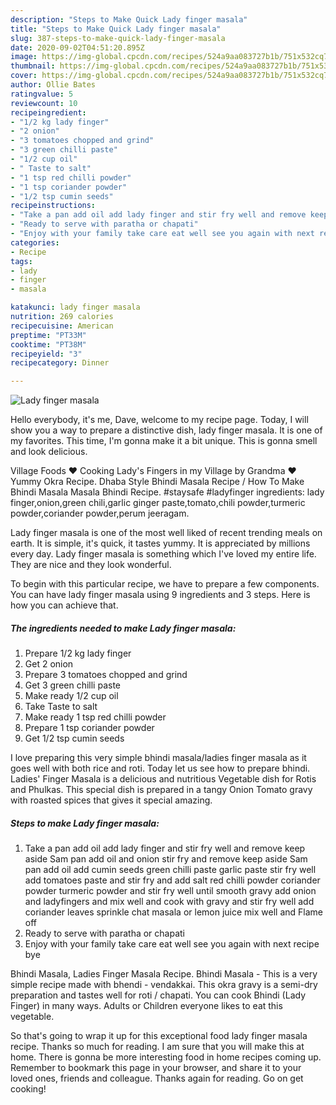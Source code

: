 ```yaml
---
description: "Steps to Make Quick Lady finger masala"
title: "Steps to Make Quick Lady finger masala"
slug: 387-steps-to-make-quick-lady-finger-masala
date: 2020-09-02T04:51:20.895Z
image: https://img-global.cpcdn.com/recipes/524a9aa083727b1b/751x532cq70/lady-finger-masala-recipe-main-photo.jpg
thumbnail: https://img-global.cpcdn.com/recipes/524a9aa083727b1b/751x532cq70/lady-finger-masala-recipe-main-photo.jpg
cover: https://img-global.cpcdn.com/recipes/524a9aa083727b1b/751x532cq70/lady-finger-masala-recipe-main-photo.jpg
author: Ollie Bates
ratingvalue: 5
reviewcount: 10
recipeingredient:
- "1/2 kg lady finger"
- "2 onion"
- "3 tomatoes chopped and grind"
- "3 green chilli paste"
- "1/2 cup oil"
- " Taste to salt"
- "1 tsp red chilli powder"
- "1 tsp coriander powder"
- "1/2 tsp cumin seeds"
recipeinstructions:
- "Take a pan add oil add lady finger and stir fry well and remove keep aside Sam pan add oil and onion stir fry and remove keep aside Sam pan add oil add cumin seeds green chilli paste garlic paste stir fry well add tomatoes paste and stir fry and add salt red chilli powder coriander powder turmeric powder and stir fry well until smooth gravy add onion and ladyfingers and mix well and cook with gravy and stir fry well add coriander leaves sprinkle chat masala or lemon juice mix well and Flame off"
- "Ready to serve with paratha or chapati"
- "Enjoy with your family take care eat well see you again with next recipe bye"
categories:
- Recipe
tags:
- lady
- finger
- masala

katakunci: lady finger masala 
nutrition: 269 calories
recipecuisine: American
preptime: "PT33M"
cooktime: "PT38M"
recipeyield: "3"
recipecategory: Dinner

---
```



![Lady finger masala](https://img-global.cpcdn.com/recipes/524a9aa083727b1b/751x532cq70/lady-finger-masala-recipe-main-photo.jpg)

Hello everybody, it's me, Dave, welcome to my recipe page. Today, I will show you a way to prepare a distinctive dish, lady finger masala. It is one of my favorites. This time, I'm gonna make it a bit unique. This is gonna smell and look delicious.

Village Foods ❤ Cooking Lady&#39;s Fingers in my Village by Grandma ❤ Yummy Okra Recipe. Dhaba Style Bhindi Masala Recipe / How To Make Bhindi Masala Masala Bhindi Recipe. #staysafe #ladyfinger ingredients: lady finger,onion,green chili,garlic ginger paste,tomato,chili powder,turmeric powder,coriander powder,perum jeeragam.

Lady finger masala is one of the most well liked of recent trending meals on earth. It is simple, it's quick, it tastes yummy. It is appreciated by millions every day. Lady finger masala is something which I've loved my entire life. They are nice and they look wonderful.


To begin with this particular recipe, we have to prepare a few components. You can have lady finger masala using 9 ingredients and 3 steps. Here is how you can achieve that.

<!--inarticleads1-->

##### The ingredients needed to make Lady finger masala:

1. Prepare 1/2 kg lady finger
1. Get 2 onion
1. Prepare 3 tomatoes chopped and grind
1. Get 3 green chilli paste
1. Make ready 1/2 cup oil
1. Take  Taste to salt
1. Make ready 1 tsp red chilli powder
1. Prepare 1 tsp coriander powder
1. Get 1/2 tsp cumin seeds


I love preparing this very simple bhindi masala/ladies finger masala as it goes well with both rice and roti. Today let us see how to prepare bhindi. Ladies&#39; Finger Masala is a delicious and nutritious Vegetable dish for Rotis and Phulkas. This special dish is prepared in a tangy Onion Tomato gravy with roasted spices that gives it special amazing. 

<!--inarticleads2-->

##### Steps to make Lady finger masala:

1. Take a pan add oil add lady finger and stir fry well and remove keep aside Sam pan add oil and onion stir fry and remove keep aside Sam pan add oil add cumin seeds green chilli paste garlic paste stir fry well add tomatoes paste and stir fry and add salt red chilli powder coriander powder turmeric powder and stir fry well until smooth gravy add onion and ladyfingers and mix well and cook with gravy and stir fry well add coriander leaves sprinkle chat masala or lemon juice mix well and Flame off
1. Ready to serve with paratha or chapati
1. Enjoy with your family take care eat well see you again with next recipe bye


Bhindi Masala, Ladies Finger Masala Recipe. Bhindi Masala - This is a very simple recipe made with bhendi - vendakkai. This okra gravy is a semi-dry preparation and tastes well for roti / chapati. You can cook Bhindi (Lady Finger) in many ways. Adults or Children everyone likes to eat this vegetable. 

So that's going to wrap it up for this exceptional food lady finger masala recipe. Thanks so much for reading. I am sure that you will make this at home. There is gonna be more interesting food in home recipes coming up. Remember to bookmark this page in your browser, and share it to your loved ones, friends and colleague. Thanks again for reading. Go on get cooking!
